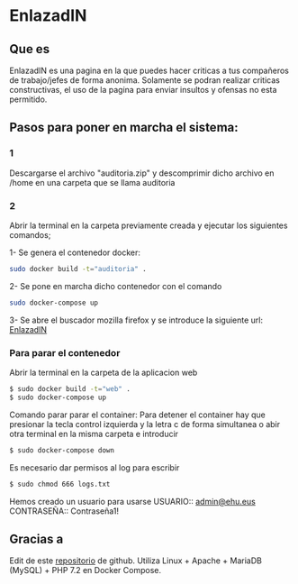 # EnlazadIN
## Que es
EnlazadIN es una pagina en la que puedes hacer criticas a tus compañeros de trabajo/jefes de forma anonima.
Solamente se podran realizar criticas constructivas, el uso de la pagina para enviar insultos y ofensas no esta permitido.
## Pasos para poner en marcha el sistema:

### 1
Descargarse el archivo "auditoria.zip" y descomprimir dicho archivo en /home en una carpeta que se llama auditoria

### 2 
Abrir la terminal en la carpeta previamente creada y ejecutar los siguientes comandos;

1- Se genera el contenedor docker:
```bash
sudo docker build -t="auditoria" .
```
2- Se pone en marcha dicho contenedor con el comando 
```bash
sudo docker-compose up
```
3- Se abre el buscador mozilla firefox y se introduce la siguiente url:
[EnlazadIN](localhost:81/index.html)
### Para parar el contenedor 
Abrir la terminal en la carpeta de la aplicacion web
```bash
$ sudo docker build -t="web" .
$ sudo docker-compose up
```

Comando parar parar el container:
Para detener el container hay que presionar la tecla control izquierda y la letra c de forma simultanea o abir otra terminal en la misma carpeta e introducir  
```bash
$ sudo docker-compose down
```
Es necesario dar permisos al log para escribir 
```bash
$ sudo chmod 666 logs.txt
```

Hemos creado un usuario para usarse
USUARIO:: admin@ehu.eus
CONTRASEÑA:: Contraseña1!

## Gracias a   

Edit de este [repositorio](https://github.com/celsocelante/docker-lamp/issues/2) de github. 
Utiliza Linux + Apache + MariaDB (MySQL) + PHP 7.2 en Docker Compose.
